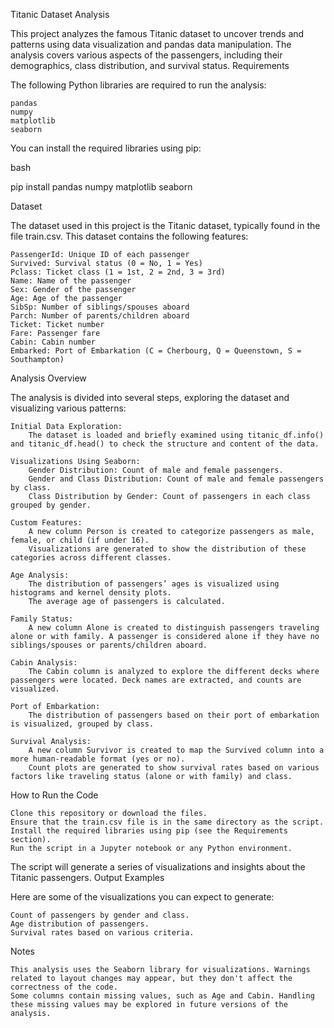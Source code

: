 Titanic Dataset Analysis

This project analyzes the famous Titanic dataset to uncover trends and patterns using data visualization and pandas data manipulation. The analysis covers various aspects of the passengers, including their demographics, class distribution, and survival status.
Requirements

The following Python libraries are required to run the analysis:

    pandas
    numpy
    matplotlib
    seaborn

You can install the required libraries using pip:

bash

pip install pandas numpy matplotlib seaborn

Dataset

The dataset used in this project is the Titanic dataset, typically found in the file train.csv. This dataset contains the following features:

    PassengerId: Unique ID of each passenger
    Survived: Survival status (0 = No, 1 = Yes)
    Pclass: Ticket class (1 = 1st, 2 = 2nd, 3 = 3rd)
    Name: Name of the passenger
    Sex: Gender of the passenger
    Age: Age of the passenger
    SibSp: Number of siblings/spouses aboard
    Parch: Number of parents/children aboard
    Ticket: Ticket number
    Fare: Passenger fare
    Cabin: Cabin number
    Embarked: Port of Embarkation (C = Cherbourg, Q = Queenstown, S = Southampton)

Analysis Overview

The analysis is divided into several steps, exploring the dataset and visualizing various patterns:

    Initial Data Exploration:
        The dataset is loaded and briefly examined using titanic_df.info() and titanic_df.head() to check the structure and content of the data.

    Visualizations Using Seaborn:
        Gender Distribution: Count of male and female passengers.
        Gender and Class Distribution: Count of male and female passengers by class.
        Class Distribution by Gender: Count of passengers in each class grouped by gender.

    Custom Features:
        A new column Person is created to categorize passengers as male, female, or child (if under 16).
        Visualizations are generated to show the distribution of these categories across different classes.

    Age Analysis:
        The distribution of passengers’ ages is visualized using histograms and kernel density plots.
        The average age of passengers is calculated.

    Family Status:
        A new column Alone is created to distinguish passengers traveling alone or with family. A passenger is considered alone if they have no siblings/spouses or parents/children aboard.

    Cabin Analysis:
        The Cabin column is analyzed to explore the different decks where passengers were located. Deck names are extracted, and counts are visualized.

    Port of Embarkation:
        The distribution of passengers based on their port of embarkation is visualized, grouped by class.

    Survival Analysis:
        A new column Survivor is created to map the Survived column into a more human-readable format (yes or no).
        Count plots are generated to show survival rates based on various factors like traveling status (alone or with family) and class.

How to Run the Code

    Clone this repository or download the files.
    Ensure that the train.csv file is in the same directory as the script.
    Install the required libraries using pip (see the Requirements section).
    Run the script in a Jupyter notebook or any Python environment.

The script will generate a series of visualizations and insights about the Titanic passengers.
Output Examples

Here are some of the visualizations you can expect to generate:

    Count of passengers by gender and class.
    Age distribution of passengers.
    Survival rates based on various criteria.

Notes

    This analysis uses the Seaborn library for visualizations. Warnings related to layout changes may appear, but they don't affect the correctness of the code.
    Some columns contain missing values, such as Age and Cabin. Handling these missing values may be explored in future versions of the analysis.
